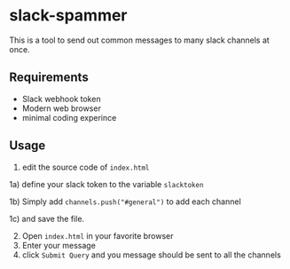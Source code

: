 # slack-spammer
This is a tool to send out common messages to many slack channels at once.

## Requirements
 * Slack webhook token
 * Modern web browser
 * minimal coding experince

## Usage
 1) edit the source code of `index.html`
 
 1a) define your slack token to the variable `slacktoken`
 
 1b) Simply add `channels.push("#general")` to add each channel
 
 1c) and save the file.
 
 2) Open `index.html` in your favorite browser
 3) Enter your message
 4) click `Submit Query` and you message should be sent to all the channels
